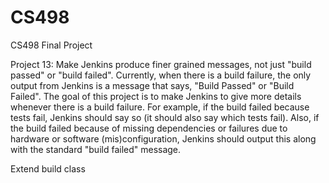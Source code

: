 # CS498
CS498 Final Project



Project 13: Make Jenkins produce finer grained messages, not just "build passed" or "build failed". Currently, when there is a build failure, the only output from Jenkins is a message that says, "Build Passed" or "Build Failed". The goal of this project is to make Jenkins to give more details whenever there is a build failure. For example, if the build failed because tests fail, Jenkins should say so (it should also say which tests fail). Also, if the build failed because of missing dependencies or failures due to hardware or software (mis)configuration, Jenkins should output this along with the standard "build failed" message.


Extend build class
